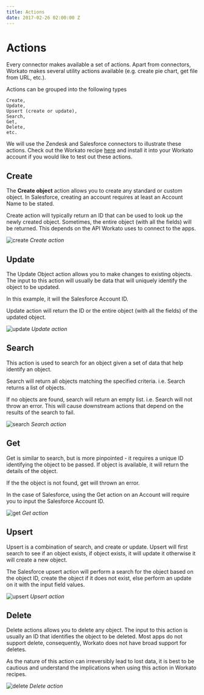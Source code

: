 ```yaml
---
title: Actions
date: 2017-02-26 02:00:00 Z
---
```


# Actions
Every connector makes available a set of actions. Apart from connectors, Workato makes several utility actions available (e.g. create pie chart, get file from URL, etc.).

Actions can be grouped into the following types
```
Create,
Update,
Upsert (create or update),
Search,
Get,
Delete,
etc.
```

We will use the Zendesk and Salesforce connectors to illustrate these actions. Check out the Workato recipe [here](https://www.workato.com/recipes/484532) and install it into your Workato account if you would like to test out these actions.

## Create
The **Create object** action allows you to create any standard or custom object. In Salesforce, creating an account requires at least an Account Name to be stated.

Create action will typically return an ID that can be used to look up the newly created object. Sometimes, the entire object (with all the fields) will be returned. This depends on the API Workato uses to connect to the apps.

![create](/assets/images/actions-docs/action_1.png)
*Create action*

## Update
The Update Object action allows you to make changes to existing objects. The input to this action will usually be data that will uniquely identify the object to be updated.

In this example, it will the Salesforce Account ID.

Update action will return the ID or the entire object (with all the fields) of the updated object.

![update](/assets/images/actions-docs/action_2.png)
*Update action*

## Search
This action is used to search for an object given a set of data that help identify an object.

Search will return all objects matching the specified criteria. i.e. Search returns a list of objects.

If no objects are found, search will return an empty list. i.e. Search will not throw an error. This will cause downstream actions that depend on the results of the search to fail.

![search](/assets/images/actions-docs/action_3.png)
*Search action*

## Get
Get is similar to search, but is more pinpointed - it requires a unique ID identifying the object to be passed. If object is available, it will return the details of the object.

If the the object is not found, get will thrown an error.

In the case of Salesforce, using the Get action on an Account will require you to input the Salesforce Account ID.

![get](/assets/images/actions-docs/action_4.png)
*Get action*

## Upsert
Upsert is a combination of search, and create or update. Upsert will first search to see if an object exists, if object exists, it will update it otherwise it will create a new object.

The Salesforce upsert action will perform a search for the object based on the object ID, create the object if it does not exist, else perform an update on it with the input field values.

![upsert](/assets/images/actions-docs/action_5.png)
*Upsert action*

## Delete
Delete actions allows you to delete any object. The input to this action is usually an ID that identifies the object to be deleted. Most apps do not support delete, consequently, Workato does not have broad support for deletes.

As the nature of this action can irreversibly lead to lost data, it is best to be cautious and understand the implications when using this action in Workato recipes.

![delete](/assets/images/actions-docs/action_6.png)
*Delete action*
